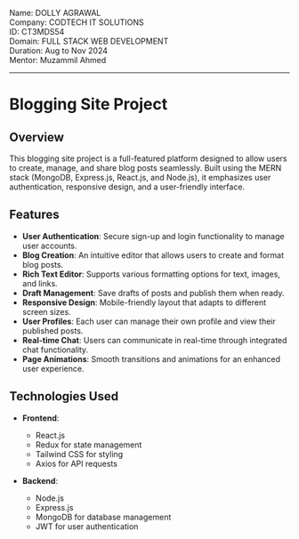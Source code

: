 Name: DOLLY AGRAWAL  <Br />
Company: CODTECH IT SOLUTIONS  <Br />
ID: CT3MDS54 <Br />
Domain: FULL STACK WEB DEVELOPMENT <Br />
Duration: Aug to Nov 2024 <Br />
Mentor: Muzammil Ahmed <Br />



---

# Blogging Site Project

## Overview

This blogging site project is a full-featured platform designed to allow users to create, manage, and share blog posts seamlessly. Built using the MERN stack (MongoDB, Express.js, React.js, and Node.js), it emphasizes user authentication, responsive design, and a user-friendly interface.

## Features

- **User Authentication**: Secure sign-up and login functionality to manage user accounts.
- **Blog Creation**: An intuitive editor that allows users to create and format blog posts.
- **Rich Text Editor**: Supports various formatting options for text, images, and links.
- **Draft Management**: Save drafts of posts and publish them when ready.
- **Responsive Design**: Mobile-friendly layout that adapts to different screen sizes.
- **User Profiles**: Each user can manage their own profile and view their published posts.
- **Real-time Chat**: Users can communicate in real-time through integrated chat functionality.
- **Page Animations**: Smooth transitions and animations for an enhanced user experience.

## Technologies Used

- **Frontend**: 
  - React.js
  - Redux for state management
  - Tailwind CSS for styling
  - Axios for API requests

- **Backend**:
  - Node.js
  - Express.js
  - MongoDB for database management
  - JWT for user authentication
